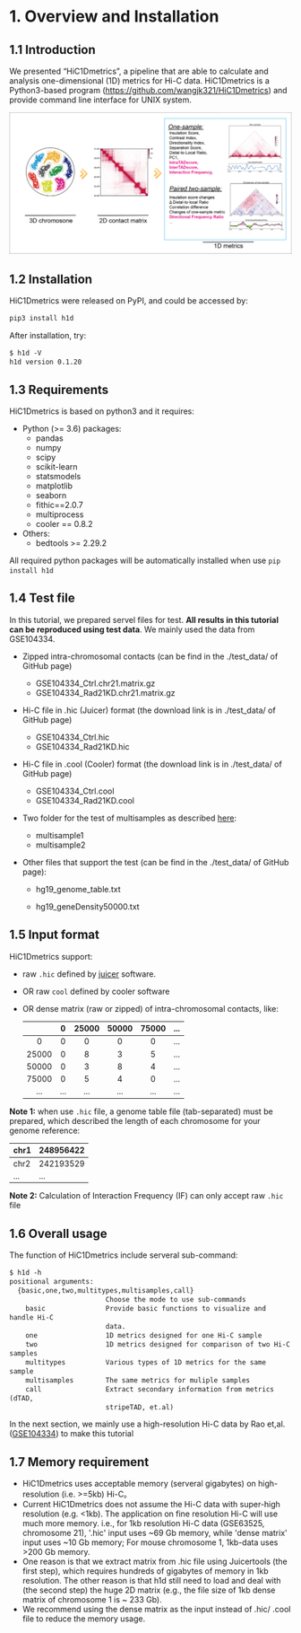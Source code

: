 # 1. Overview and Installation

## 1.1 Introduction

We presented “HiC1Dmetrics”, a pipeline that are able to calculate and analysis one-dimensional (1D) metrics for Hi-C data. HiC1Dmetrics is a Python3-based program (<https://github.com/wangjk321/HiC1Dmetrics>) and provide command line interface for UNIX system. 

<img src="_static/Figure1.png" alt="RTDimport" style="zoom:60%;" />

## 1.2 Installation

HiC1Dmetrics were released on PyPI, and could be accessed by:

``` python
pip3 install h1d
```

After installation, try:

```
$ h1d -V
h1d version 0.1.20
```



## 1.3 Requirements

HiC1Dmetrics is based on python3 and it requires:

- Python (>= 3.6) packages:
  - pandas
  - numpy
  - scipy
  - scikit-learn
  - statsmodels
  - matplotlib
  - seaborn
  - fithic==2.0.7
  - multiprocess
  - cooler == 0.8.2
- Others: 
  - bedtools >= 2.29.2

All required python packages will be automatically installed when use `pip install h1d`

## 1.4 Test file

In this tutorial, we prepared servel files for test. **All results in this tutorial can be reproduced using test data**. We mainly used the data from GSE104334.

- Zipped intra-chromosomal contacts (can be find in the ./test_data/ of GitHub page)

  - GSE104334_Ctrl.chr21.matrix.gz
  - GSE104334_Rad21KD.chr21.matrix.gz

- Hi-C file in .hic (Juicer) format (the download link is in ./test_data/ of GitHub page)

  - GSE104334_Ctrl.hic
  - GSE104334_Rad21KD.hic

- Hi-C file in .cool (Cooler) format (the download link is in ./test_data/ of GitHub page)

  - GSE104334_Ctrl.cool
  - GSE104334_Rad21KD.cool

- Two folder for the test of multisamples as described [here](https://h1d.readthedocs.io/en/latest/multisample.html):

  - multisample1
  - multisample2

- Other files that support the test (can be find in the ./test_data/ of GitHub page):

  - hg19_genome_table.txt

  - hg19_geneDensity50000.txt

    

## 1.5 Input format

HiC1Dmetrics support:

- raw `.hic` defined by [juicer](https://github.com/aidenlab/juicer/wiki) software.

- OR raw `cool` defined by cooler software

- OR dense matrix (raw or zipped) of intra-chromosomal contacts, like:

  |       |  0   | 25000 | 50000 | 75000 | ...  |
  | :---: | :--: | :---: | :---: | :---: | ---- |
  |   0   |  0   |   0   |   0   |   0   | ...  |
  | 25000 |  0   |   8   |   3   |   5   | ...  |
  | 50000 |  0   |   3   |   8   |   4   | ...  |
  | 75000 |  0   |   5   |   4   |   0   | ...  |
  |  ...  | ...  |  ...  |  ...  |  ...  | ...  |

**Note 1:** when use `.hic` file, a genome table file (tab-separated) must be prepared, which described the length of each chromosome for your genome reference: 

| chr1 | 248956422 |
| ---- | --------- |
| chr2 | 242193529 |
| ...  | ...       |

**Note 2:** Calculation of Interaction Frequency (IF) can only accept raw `.hic` file

## 1.6 Overall usage

The function of HiC1Dmetrics include serveral sub-command:

```
$ h1d -h
positional arguments:
  {basic,one,two,multitypes,multisamples,call}
                        Choose the mode to use sub-commands
    basic               Provide basic functions to visualize and handle Hi-C
                        data.
    one                 1D metrics designed for one Hi-C sample
    two                 1D metrics designed for comparison of two Hi-C samples
    multitypes          Various types of 1D metrics for the same sample
    multisamples        The same metrics for muliple samples
    call                Extract secondary information from metrics (dTAD,
                        stripeTAD, et.al)
```

In the next section, we mainly use a high-resolution Hi-C data by Rao et,al. ([GSE104334](https://www.ncbi.nlm.nih.gov/geo/query/acc.cgi?acc=GSE104334)) to make this tutorial

## 1.7 Memory requirement

- HiC1Dmetrics uses acceptable memory (serveral gigabytes) on high-resolution (i.e. >=5kb) Hi-C。
- Current HiC1Dmetrics does not assume the Hi-C data with super-high resolution (e.g. <1kb). The application on fine resolution Hi-C will use much more memory. i.e., for 1kb resolution Hi-C data (GSE63525, chromosome 21), '.hic' input uses ~69 Gb memory, while 'dense matrix' input uses ~10 Gb memory; For mouse chromosome 1, 1kb-data uses >200 Gb memory.
- One reason is that we extract matrix from .hic file using Juicertools (the first step), which requires hundreds of gigabytes of memory in 1kb resolution. The other reason is that h1d still need to load and deal with (the second step) the huge 2D matrix (e.g., the file size of 1kb dense matrix of chromosome 1 is ~ 233 Gb). 
-  We recommend using the dense matrix as the input instead of .hic/ .cool file to reduce the memory usage. 